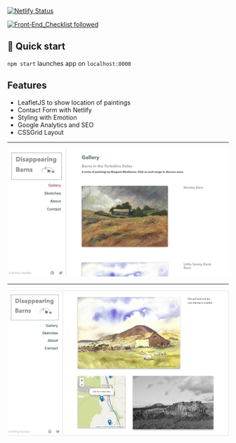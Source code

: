 [![Netlify Status](https://api.netlify.com/api/v1/badges/12fbe657-7b4d-4578-86fd-0f7926ea55c2/deploy-status)](https://app.netlify.com/sites/keen-joliot-3fa315/deploys)

[![Front‑End_Checklist followed](https://img.shields.io/badge/Front‑End_Checklist-followed-brightgreen.svg)](https://github.com/thedaviddias/Front-End-Checklist/)

## 🚀 Quick start

`npm start` launches app on `localhost:8000`

## Features
- LeafletJS to show location of paintings
- Contact Form with Netlify
- Styling with Emotion
- Google Analytics and SEO
- CSSGrid Layout
---

<img src="./homepage.jpg" alt="Screenshot of homepage" width="650"/>

---

<img src="./showpage.jpg" alt="Screenshot of homepage" width="650"/>

